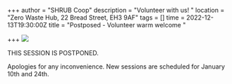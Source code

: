 +++
author = "SHRUB Coop"
description = "Volunteer with us! "
location = "Zero Waste Hub, 22 Bread Street, EH3 9AF"
tags = []
time = 2022-12-13T19:30:00Z
title = "Postposed - Volunteer warm welcome "

+++
![](https://res.cloudinary.com/shrub-co-op/image/upload/v1670772070/shrubcoop.org/media/69089116_3549079121784349_1585714982383779840_n_tvvjxw_1_vrvpiw.jpg)

THIS SESSION IS POSTPONED.

Apologies for any inconvenience. New sessions are scheduled for January 10th and 24th. 